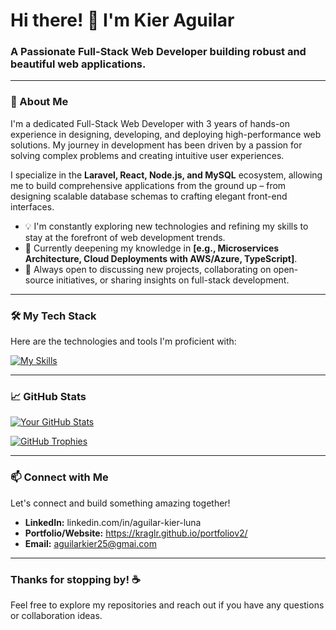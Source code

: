 # Hi there! 👋 I'm Kier Aguilar
### A Passionate Full-Stack Web Developer building robust and beautiful web applications.

---

### 🚀 About Me

I'm a dedicated Full-Stack Web Developer with 3 years of hands-on experience in designing, developing, and deploying high-performance web solutions. My journey in development has been driven by a passion for solving complex problems and creating intuitive user experiences.

I specialize in the **Laravel, React, Node.js, and MySQL** ecosystem, allowing me to build comprehensive applications from the ground up – from designing scalable database schemas to crafting elegant front-end interfaces.

-   💡 I'm constantly exploring new technologies and refining my skills to stay at the forefront of web development trends.
-   🌱 Currently deepening my knowledge in **[e.g., Microservices Architecture, Cloud Deployments with AWS/Azure, TypeScript]**.
-   💬 Always open to discussing new projects, collaborating on open-source initiatives, or sharing insights on full-stack development.

---

### 🛠️ My Tech Stack

Here are the technologies and tools I'm proficient with:

[![My Skills](https://skillicons.dev/icons?i=laravel,react,nodejs,mysql,php,js,html,css,git,github,vscode,tailwind,bootstrap,express,rest,linux,docker,postman)](https://skillicons.dev)



---

### 📈 GitHub Stats

[![Your GitHub Stats](https://github-readme-stats.vercel.app/api?username=kraglr&show_icons=true&theme=radical)](https://github.com/anuraghazra/github-readme-stats)

[![GitHub Trophies](https://github-profile-trophy.vercel.app/?username=kraglr&theme=radical)](https://github.com/ryo-ma/github-profile-trophy)

---

### 📫 Connect with Me

Let's connect and build something amazing together!

-   **LinkedIn:** linkedin.com/in/aguilar-kier-luna
-   **Portfolio/Website:** https://kraglr.github.io/portfoliov2/
-   **Email:** aguilarkier25@gmai.com

---

### Thanks for stopping by! ☕

Feel free to explore my repositories and reach out if you have any questions or collaboration ideas.
